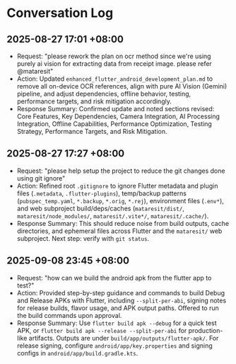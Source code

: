 # Conversation Log

## 2025-08-27 17:01 +08:00

- Request: "please rework the plan on ocr method since we're using purely ai vision for extracting data from receipt image. please refer @mataresit"
- Action: Updated `enhanced_flutter_android_development_plan.md` to remove all on-device OCR references, align with pure AI Vision (Gemini) pipeline, and adjust dependencies, offline behavior, testing, performance targets, and risk mitigation accordingly.
- Response Summary: Confirmed update and noted sections revised: Core Features, Key Dependencies, Camera Integration, AI Processing Integration, Offline Capabilities, Performance Optimization, Testing Strategy, Performance Targets, and Risk Mitigation.

## 2025-08-27 17:27 +08:00

- Request: "please help setup the project to reduce the git changes done using git ignore"
- Action: Refined root `.gitignore` to ignore Flutter metadata and plugin files (`.metadata`, `.flutter-plugins`), temp/backup patterns (`pubspec_temp.yaml`, `*.backup`, `*.orig`, `*.rej`), environment files (`.env*`), and web subproject build/deps/caches (`mataresit/dist/`, `mataresit/node_modules/`, `mataresit/.vite*/`, `mataresit/.cache/`).
- Response Summary: This should reduce noise from build outputs, cache directories, and ephemeral files across Flutter and the `mataresit/` web subproject. Next step: verify with `git status`.

## 2025-09-08 23:45 +08:00

- Request: "how can we build the android apk from the flutter app to test?"
- Action: Provided step-by-step guidance and commands to build Debug and Release APKs with Flutter, including `--split-per-abi`, signing notes for release builds, flavor usage, and APK output paths. Offered to run the build commands upon approval.
- Response Summary: Use `flutter build apk --debug` for a quick test APK, or `flutter build apk --release --split-per-abi` for production-like artifacts. Outputs are under `build/app/outputs/flutter-apk/`. For release signing, configure `android/app/key.properties` and signing configs in `android/app/build.gradle.kts`.
